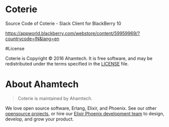 # Coterie

Source Code of Coterie - Slack Client for BlackBerry 10 

https://appworld.blackberry.com/webstore/content/59959969/?countrycode=IN&lang=en


#License

Coterie is Copyright © 2016 Ahamtech. It is free software, and may be redistributed under the terms specified in the [LICENSE](https://github.com/ahamtech/Coterie/blob/master/LICENSE) file.

# About Ahamtech

> Coterie is maintained by Ahamtech.

We love open source software, Erlang, Elixir, and Phoenix. See our other [opensource projects](github.com/ahamtech), or hire our [Elixir Phoenix development team](ahamtech.in) to design, develop, and grow your product.
